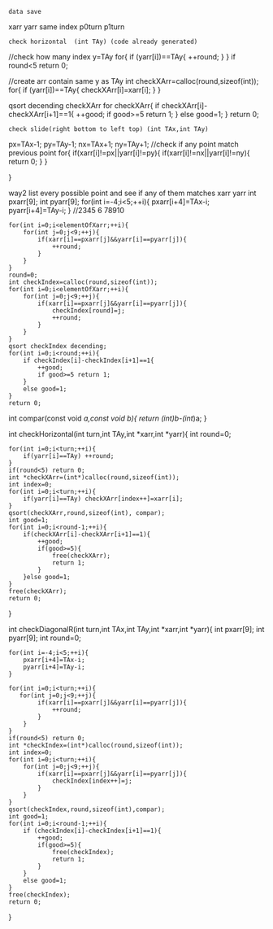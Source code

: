     data save

xarr 
yarr
same index
p0turn
p1turn

    
    
    check horizontal  (int TAy) (code already generated)
//check how many index y=TAy
for{
    if (yarr[i])==TAy{
        ++round;
    }
}
if round<5 return 0;

//create arr contain same y as TAy
int checkXArr=calloc(round,sizeof(int));
for{
    if (yarr[i])==TAy{
        checkXArr[i]=xarr[i];
    }
}

qsort decending checkXArr
for checkXArr{
    if checkXArr[i]-checkXArr[i+1]==1{
        ++good;
        if good>=5 return 1;
    }
    else good=1;
}
return 0;




    check slide(right bottom to left top) (int TAx,int TAy)
px=TAx-1;
py=TAy-1;
nx=TAx+1;
ny=TAy+1;
//check if any point match previous point
for{
    if(xarr[i]!=px||yarr[i]!=py){
        if(xarr[i]!=nx||yarr[i]!=ny){
            return 0;
        }
    } 

}


way2 list every possible point and see if any of them matches xarr yarr
int pxarr[9];
int pyarr[9];
for(int i=-4;i<5;++i){
    pxarr[i+4]=TAx-i;
    pyarr[i+4]=TAy-i;
}
//2345 6 78910



    for(int i=0;i<elementOfXarr;++i){
        for(int j=0;j<9;++j){
            if(xarr[i]==pxarr[j]&&yarr[i]==pyarr[j]){
                ++round;
            }
        }
    }
    round=0;
    int checkIndex=calloc(round,sizeof(int));
    for(int i=0;i<elementOfXarr;++i){
        for(int j=0;j<9;++j){
            if(xarr[i]==pxarr[j]&&yarr[i]==pyarr[j]){
                checkIndex[round]=j;
                ++round;
            }
        }
    }
    qsort checkIndex decending;
    for(int i=0;i<round;++i){
        if checkIndex[i]-checkIndex[i+1]==1{
            ++good;
            if good>=5 return 1;
        }
        else good=1;
    }
    return 0;
  



int compar(const void *a,const void *b){
    return *(int*)b-*(int*)a;
}



int checkHorizontal(int turn,int TAy,int *xarr,int *yarr){
    int round=0;
    

    for(int i=0;i<turn;++i){
        if(yarr[i]==TAy) ++round;
    }
    if(round<5) return 0; 
    int *checkXArr=(int*)calloc(round,sizeof(int));
    int index=0;
    for(int i=0;i<turn;++i){
        if(yarr[i]==TAy) checkXArr[index++]=xarr[i];
    }
    qsort(checkXArr,round,sizeof(int), compar);
    int good=1;
    for(int i=0;i<round-1;++i){
        if(checkXArr[i]-checkXArr[i+1]==1){
            ++good;
            if(good>=5){
                free(checkXArr);
                return 1;
            }
        }else good=1;
    }
    free(checkXArr);
    return 0;
}


int checkDiagonalR(int turn,int TAx,int TAy,int *xarr,int *yarr){
    int pxarr[9];
    int pyarr[9];
    int round=0;
    
    for(int i=-4;i<5;++i){
        pxarr[i+4]=TAx-i;
        pyarr[i+4]=TAy-i;
    }

    for(int i=0;i<turn;++i){
       for(int j=0;j<9;++j){
            if(xarr[i]==pxarr[j]&&yarr[i]==pyarr[j]){
                ++round;
            }
        } 
    }
    if(round<5) return 0;
    int *checkIndex=(int*)calloc(round,sizeof(int));
    int index=0;
    for(int i=0;i<turn;++i){
        for(int j=0;j<9;++j){
            if(xarr[i]==pxarr[j]&&yarr[i]==pyarr[j]){
                checkIndex[index++]=j;
            }
        }
    }
    qsort(checkIndex,round,sizeof(int),compar);
    int good=1;
    for(int i=0;i<round-1;++i){
        if (checkIndex[i]-checkIndex[i+1]==1){
            ++good;
            if(good>=5){
                free(checkIndex);
                return 1;
            }
        }
        else good=1;
    }
    free(checkIndex);
    return 0;
}